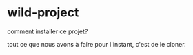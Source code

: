 # wild-project

comment installer ce projet?

tout ce que nous avons à faire pour l'instant, c'est de le cloner.